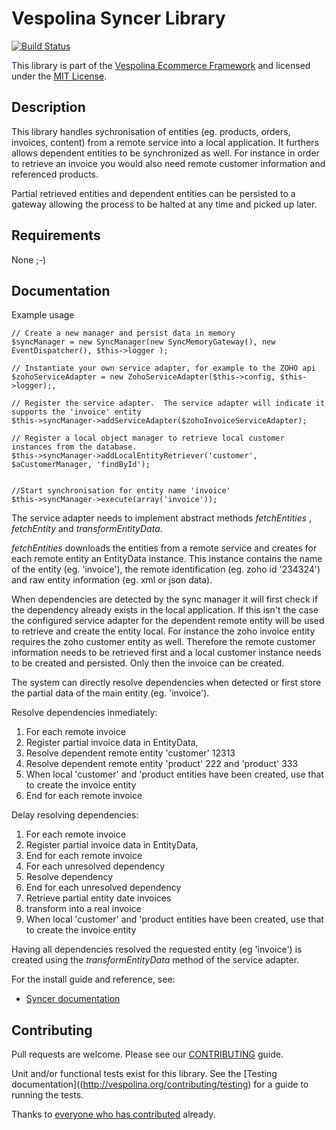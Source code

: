 Vespolina Syncer Library
======================

[![Build Status](https://secure.travis-ci.org/vespolina/syncer.png?branch=master)](http://travis-ci.org/vespolina/syncer)

This library is part of the [Vespolina Ecommerce Framework](http://vespolina.org/)
and licensed under the [MIT License](LICENSE).

## Description

This library handles sychronisation of entities (eg. products, orders, invoices, content) from a remote service into a local application.
It furthers allows dependent entities to be synchronized as well.   For instance in order to retrieve an invoice you would also need remote customer information and referenced products.

Partial retrieved entities and dependent entities can be persisted to a gateway allowing the process to be halted at any time and picked up later.



## Requirements

None ;-)

## Documentation

Example usage

```
// Create a new manager and persist data in memory
$syncManager = new SyncManager(new SyncMemoryGateway(), new EventDispatcher(), $this->logger );

// Instantiate your own service adapter, for example to the ZOHO api
$zohoServiceAdapter = new ZohoServiceAdapter($this->config, $this->logger);,

// Register the service adapter.  The service adapter will indicate it supports the 'invoice' entity
$this->syncManager->addServiceAdapter($zohoInvoiceServiceAdapter);

// Register a local object manager to retrieve local customer instances from the database.
$this->syncManager->addLocalEntityRetriever('customer', $aCustomerManager, 'findById');


//Start synchronisation for entity name 'invoice'
$this->syncManager->execute(array('invoice'));
```

The service adapter needs to implement abstract methods *fetchEntities* , *fetchEntity* and *transformEntityData*.

*fetchEntities* downloads the entities from a remote service and creates for each remote entity an EntityData instance.
This instance contains the name of the entity (eg. 'invoice'), the remote identification (eg. zoho id '234324') and raw entity information (eg. xml or json data).

When dependencies are detected by the sync manager it will first check if the dependency already exists in the local application.
If this isn't the case the configured service adapter for the dependent remote entity will be used to retrieve and create the entity local.
For instance the zoho invoice entity requires the zoho customer entity as well.
Therefore the remote customer information needs to be retrieved first and a local customer instance needs to be created and persisted.  Only then the invoice can be created.

The system can directly resolve dependencies when detected or first store the partial data of the main entity (eg. 'invoice').

Resolve dependencies inmediately:

1. For each remote invoice
2. Register partial invoice data in EntityData,
3. Resolve dependent remote entity 'customer' 12313
3. Resolve dependent remote entity 'product' 222 and 'product' 333
4. When local 'customer' and 'product entities have been created, use that to create the invoice entity
5. End for each remote invoice

Delay resolving dependencies:

1. For each remote invoice
2. Register partial invoice data in EntityData,
3. End for each remote invoice
4. For each unresolved dependency
5. Resolve dependency
6. End for each unresolved dependency
7. Retrieve partial entity date invoices
8. transform into a real invoice
9. When local 'customer' and 'product entities have been created, use that to create the invoice entity

Having all dependencies resolved the requested entity (eg 'invoice') is created using the *transformEntityData* method of the service adapter.


For the install guide and reference, see:

* [Syncer documentation](http://docs.vespolina.org/components/syncer.html)

## Contributing

Pull requests are welcome. Please see our
[CONTRIBUTING](http://vespolina.org/contributing/guide)
guide.

Unit and/or functional tests exist for this library. See the
[Testing documentation]((http://vespolina.org/contributing/testing)
for a guide to running the tests.

Thanks to
[everyone who has contributed](https://github.com/vespolina/syncer/contributors) already.
